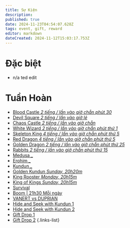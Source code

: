 ```yaml
---
title: Sự Kiện
description: 
published: true
date: 2024-11-23T04:54:07.628Z
tags: event, gift, reward
editor: markdown
dateCreated: 2024-11-12T15:03:17.753Z
---
```


# Đặc biệt
- n/a ted edit
# Tuần Hoàn
- [Blood Castle *2 tiếng / lần vào giờ chẵn phút 30*](/vi/events/blood-castle)
- [Devil Square *2 tiếng / lần vào giờ lẻ*](/v1/events/devil-square)
- [Chaos Castle *2 tiếng / lần vào giờ chẵn*](/vi/events/chaos-castle)
- [White Wizard *2 tiếng / lần vào giờ chẵn phút thứ 1*](/vi/white-wizard)
- [Skeleton King *4 tiếng / lần vào giờ chẵn phút thứ 5*]()
- [Red Dragon *4 tiếng / lần vào giờ chẵn phút thứ 5*]()
- [Golden Dragon *2 tiếng / lần vào giờ chẵn phút thứ 25*]()
- [Rabbits *2 tiếng / lần vào giờ chẵn phút thứ 15*]()
- [Medusa *_*]()
- [Erohim *_*]()
- [Kundun *_*]()
- [Golden Kundun *Sunday, 20h20m*]()
- [King Rooster *Monday, 20h15m*]()
- [King of Kings *Sunday, 20h15m*]()
- [Survival]()
- [Boom | 21h30 Mỗi ngày]()
- [VANERT vs DUPRIAN]()
- [Hide and Seek with Kundun 1]()
- [Hide and Seek with Kundun 2]()
- [Gift Drop 1]()
- [Gift Drop 2]()
{.links-list}
